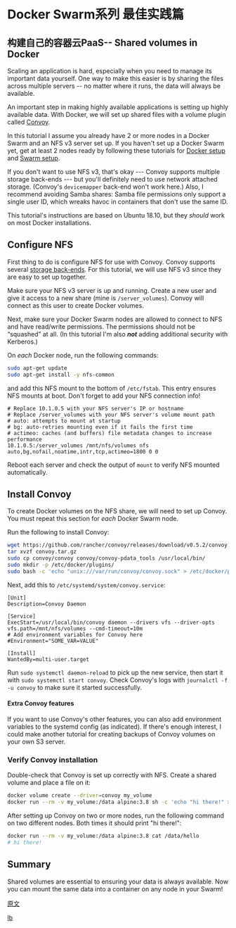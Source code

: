# Docker Swarm系列  最佳实践篇

## 构建自己的容器云PaaS-- Shared volumes in Docker

Scaling an application is hard, especially when you need to manage its important data yourself. One way to make this easier is by sharing the files across multiple servers -- no matter where it runs, the data will always be available.

An important step in making highly available applications is setting up highly available data. With Docker, we will set up shared files with a volume plugin called [Convoy][convoy].

In this tutorial I assume you already have 2 or more nodes in a Docker Swarm and an NFS v3 server set up. If you haven't set up a Docker Swarm yet, get at least 2 nodes ready by following these tutorials for [Docker setup][setup docker] and [Swarm setup][setup swarm].


If you don't want to use NFS v3, that's okay --- Convoy supports multiple storage back-ends --- but you'll definitely need to use network attached storage. (Convoy's `devicemapper` back-end won't work here.) Also, I recommend avoiding Samba shares: Samba file permissions only support a single user ID, which wreaks havoc in containers that don't use the same ID.

This tutorial's instructions are based on Ubuntu 18.10, but they _should_ work on most Docker installations.

[convoy]: http://github.com/rancher/convoy
[setup docker]: https://docs.docker.com/engine/swarm/swarm-tutorial/
[setup swarm]: https://docs.docker.com/engine/swarm/swarm-tutorial/create-swarm/

## Configure NFS

First thing to do is configure NFS for use with Convoy. Convoy supports several [storage back-ends][convoy back-ends]. For this tutorial, we will use NFS v3 since they are easy to set up together.

[convoy back-ends]: https://github.com/rancher/convoy#start-convoy-daemon

Make sure your NFS v3 server is up and running. Create a new user and give it access to a new share (mine is `/server_volumes`). Convoy will connect as this user to create Docker volumes.

Next, make sure your Docker Swarm nodes are allowed to connect to NFS and have read/write permissions. The permissions should not be “squashed” at all. (In this tutorial I'm also **_not_** adding additional security with Kerberos.)

On _each_ Docker node, run the following commands:

```bash
sudo apt-get update
sudo apt-get install -y nfs-common
```

and add this NFS mount to the bottom of `/etc/fstab`. This entry ensures NFS mounts at boot. Don't forget to add your NFS connection info!

```config
# Replace 10.1.0.5 with your NFS server's IP or hostname
# Replace /server_volumes with your NFS server's volume mount path
# auto: attempts to mount at startup
# bg: auto-retries mounting even if it fails the first time
# actimeo: caches (and buffers) file metadata changes to increase performance
10.1.0.5:/server_volumes /mnt/nfs/volumes nfs auto,bg,nofail,noatime,intr,tcp,actimeo=1800 0 0
```

Reboot each server and check the output of `mount` to verify NFS mounted automatically.

## Install Convoy

To create Docker volumes on the NFS share, we will need to set up Convoy. You must repeat this section for _each_ Docker Swarm node.

Run the following to install Convoy:

```bash
wget https://github.com/rancher/convoy/releases/download/v0.5.2/convoy.tar.gz
tar xvzf convoy.tar.gz
sudo cp convoy/convoy convoy/convoy-pdata_tools /usr/local/bin/
sudo mkdir -p /etc/docker/plugins/
sudo bash -c 'echo "unix:///var/run/convoy/convoy.sock" > /etc/docker/plugins/convoy.spec'
```

Next, add this to `/etc/systemd/system/convoy.service`:

```config
[Unit]
Description=Convoy Daemon

[Service]
ExecStart=/usr/local/bin/convoy daemon --drivers vfs --driver-opts vfs.path=/mnt/nfs/volumes --cmd-timeout=10m
# Add environment variables for Convoy here
#Environment="SOME_VAR=VALUE"

[Install]
WantedBy=multi-user.target
```

Run `sudo systemctl daemon-reload` to pick up the new service, then start it with `sudo systemctl start convoy`. Check Convoy's logs with `journalctl -f -u convoy` to make sure it started successfully.

#### Extra Convoy features
If you want to use Convoy's other features, you can also add environment variables to the systemd config (as indicated). If there's enough interest, I could make another tutorial for creating backups of Convoy volumes on your own S3 server.

### Verify Convoy installation

Double-check that Convoy is set up correctly with NFS. Create a shared volume and place a file on it:

```bash
docker volume create --driver=convoy my_volume
docker run --rm -v my_volume:/data alpine:3.8 sh -c 'echo "hi there!" > /data/hello'
```

After setting up Convoy on two or more nodes, run the following command on two different nodes. Both times it should print "hi there!":

```bash
docker run --rm -v my_volume:/data alpine:3.8 cat /data/hello
# hi there!
```

## Summary

Shared volumes are essential to ensuring your data is always available. Now you can mount the same data into a container on any node in your Swarm! 

[原文](https://raw.githubusercontent.com/JohnStarich/johnstarich.github.io/1759088eaa682fb2834e9607b77ea7b6368361fd/_posts/2019-03-24-Shared-volumes-in-Docker.md)


[lb ](https://github.com/JohnStarich/johnstarich.github.io/blob/1759088eaa682fb2834e9607b77ea7b6368361fd/_posts/2019-03-29-Setting-up-an-ingress.md)